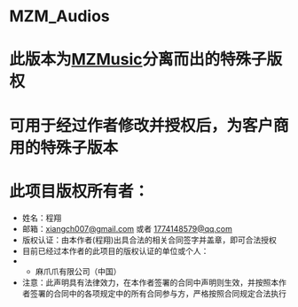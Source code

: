 # MZM_Audios
# 此版本为[MZMusic](https://github.com/Super-Badmen-Viper/MoZhiMusicPlayer)分离而出的特殊子版权
# 可用于经过作者修改并授权后，为客户商用的特殊子版本

# 此项目版权所有者：
  - 姓名：程翔
  - 邮箱：xiangch007@gmail.com 或者 1774148579@qq.com
  - 版权认证：由本作者(程翔)出具合法的相关合同签字并盖章，即可合法授权
  - 目前已经过本作者的此项目的版权认证的单位或个人：
  - - 麻爪爪有限公司（中国）
  - 注意：此声明具有法律效力，在本作者签署的合同中声明则生效，并按照本作者签署的合同中的各项规定中的所有合同参与方，严格按照合同规定合法执行
